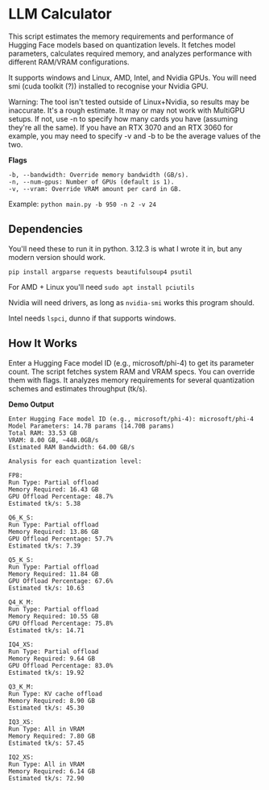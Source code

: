 # LLM Calculator

This script estimates the memory requirements and performance of Hugging Face models based on quantization levels. It fetches model parameters, calculates required memory, and analyzes performance with different RAM/VRAM configurations.

It supports windows and Linux, AMD, Intel, and Nvidia GPUs. You will need smi (cuda toolkit (?)) installed to recognise your Nvidia GPU.

Warning: The tool isn't tested outside of Linux+Nvidia, so results may be inaccurate. It's a rough estimate.
It may or may not work with MultiGPU setups. If not, use -n to specify how many cards you have (assuming they're all the same). If you have an RTX 3070 and an RTX 3060 for example, you may need to specify -v and -b to be the average values of the two. 

**Flags**
```
-b, --bandwidth: Override memory bandwidth (GB/s).
-n, --num-gpus: Number of GPUs (default is 1).
-v, --vram: Override VRAM amount per card in GB.
```
Example:
`python main.py -b 950 -n 2 -v 24`


## Dependencies
You'll need these to run it in python. 3.12.3 is what I wrote it in, but any modern version should work.

`pip install argparse requests beautifulsoup4 psutil`


For AMD + Linux you'll need `sudo apt install pciutils`

Nvidia will need drivers, as long as `nvidia-smi` works this program should.

Intel needs `lspci`, dunno if that supports windows.



## How It Works
Enter a Hugging Face model ID (e.g., microsoft/phi-4) to get its parameter count.
The script fetches system RAM and VRAM specs. You can override them with flags.
It analyzes memory requirements for several quantization schemes and estimates throughput (tk/s).

**Demo Output**

```
Enter Hugging Face model ID (e.g., microsoft/phi-4): microsoft/phi-4
Model Parameters: 14.7B params (14.70B params)
Total RAM: 33.53 GB
VRAM: 8.00 GB, ~448.0GB/s
Estimated RAM Bandwidth: 64.00 GB/s

Analysis for each quantization level:

FP8:
Run Type: Partial offload
Memory Required: 16.43 GB
GPU Offload Percentage: 48.7%
Estimated tk/s: 5.38

Q6_K_S:
Run Type: Partial offload
Memory Required: 13.86 GB
GPU Offload Percentage: 57.7%
Estimated tk/s: 7.39

Q5_K_S:
Run Type: Partial offload
Memory Required: 11.84 GB
GPU Offload Percentage: 67.6%
Estimated tk/s: 10.63

Q4_K_M:
Run Type: Partial offload
Memory Required: 10.55 GB
GPU Offload Percentage: 75.8%
Estimated tk/s: 14.71

IQ4_XS:
Run Type: Partial offload
Memory Required: 9.64 GB
GPU Offload Percentage: 83.0%
Estimated tk/s: 19.92

Q3_K_M:
Run Type: KV cache offload
Memory Required: 8.90 GB
Estimated tk/s: 45.30

IQ3_XS:
Run Type: All in VRAM
Memory Required: 7.80 GB
Estimated tk/s: 57.45

IQ2_XS:
Run Type: All in VRAM
Memory Required: 6.14 GB
Estimated tk/s: 72.90
```
